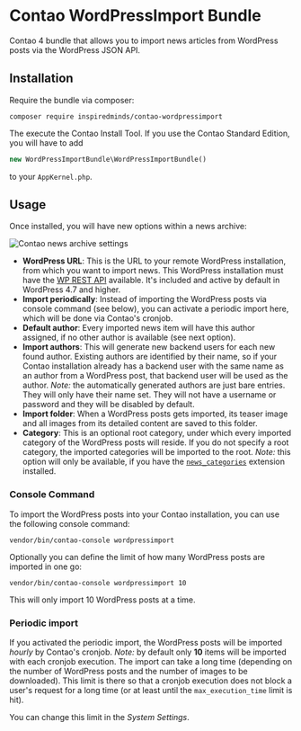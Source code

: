 Contao WordPressImport Bundle
=====================

Contao 4 bundle that allows you to import news articles from WordPress posts via the WordPress JSON API.

## Installation

Require the bundle via composer:
```
composer require inspiredminds/contao-wordpressimport
```
The execute the Contao Install Tool. If you use the Contao Standard Edition, you will have to add
```php
new WordPressImportBundle\WordPressImportBundle()
```
to your `AppKernel.php`.

## Usage

Once installed, you will have new options within a news archive:

![Contao news archive settings](https://github.com/inspiredminds/contao-wordpressimport/raw/master/newsarchive-settings.png)

* __WordPress URL__: This is the URL to your remote WordPress installation, from which you want to import news. This WordPress installation must have the [WP REST API](http://v2.wp-api.org/) available. It's included and active by default in WordPress 4.7 and higher.
* __Import periodically__: Instead of importing the WordPress posts via console command (see below), you can activate a periodic import here, which will be done via Contao's cronjob.
* __Default author__: Every imported news item will have this author assigned, if no other author is available (see next option).
* __Import authors__: This will generate new backend users for each new found author. Existing authors are identified by their name, so if your Contao installation already has a backend user with the same name as an author from a WordPress post, that backend user will be used as the author. _Note:_ the automatically generated authors are just bare entries. They will only have their name set. They will not have a username or password and they will be disabled by default.
* __Import folder__: When a WordPress posts gets imported, its teaser image and all images from its detailed content are saved to this folder.
* __Category__: This is an optional root category, under which every imported category of the WordPress posts will reside. If you do not specify a root category, the imported categories will be imported to the root. _Note:_ this option will only be available, if you have the [`news_categories`](https://github.com/codefog/contao-news_categories) extension installed.

### Console Command

To import the WordPress posts into your Contao installation, you can use the following console command:
```
vendor/bin/contao-console wordpressimport
```
Optionally you can define the limit of how many WordPress posts are imported in one go:
```
vendor/bin/contao-console wordpressimport 10
```
This will only import 10 WordPress posts at a time.

### Periodic import

If you activated the periodic import, the WordPress posts will be imported _hourly_ by Contao's cronjob. _Note:_ by default only __10__ items will be imported with each cronjob execution. The import can take a long time (depending on the number of WordPress posts and the number of images to be downloaded). This limit is there so that a cronjob execution does not block a user's request for a long time (or at least until the `max_execution_time` limit is hit).

You can change this limit in the _System Settings_.
